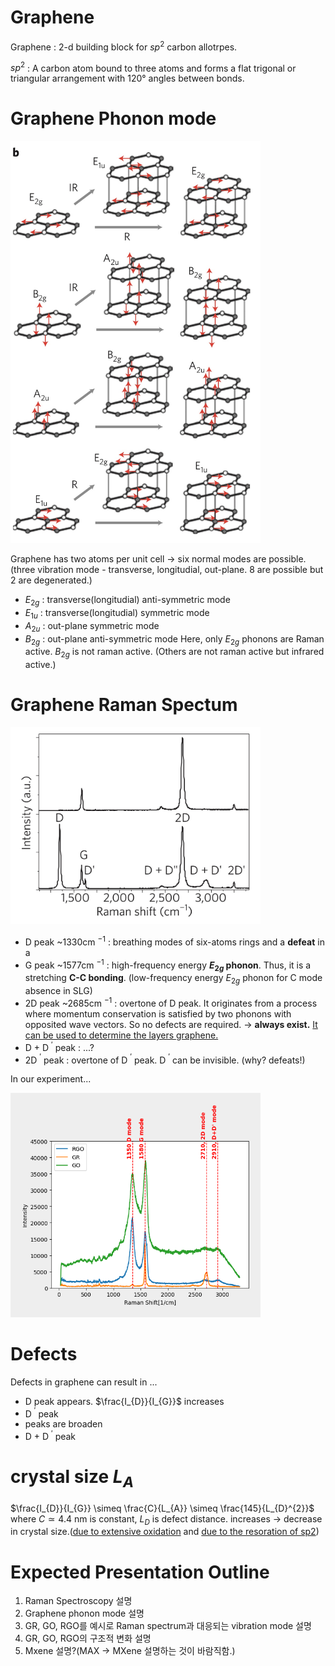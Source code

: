 # Graphene

Graphene : 2-d building block for $sp^{2}$  carbon allotrpes. 

$sp^2$ : A carbon atom bound to three atoms and forms a flat trigonal or triangular arrangement with 120° angles between bonds.

# Graphene Phonon mode
<img src=./images/SLG%20phonon%20mode.jpg width=400px>
<!-- ![Single layere graphene(SLG) Phonon modes]() -->

Graphene has two atoms per unit cell -> six normal modes are possible.(three vibration mode - transverse, longitudial, out-plane. 8 are possible but 2 are degenerated.) 
- $E_{2g}$ : transverse(longitudial) anti-symmetric mode
- $E_{1u}$ : transverse(longitudial) symmetric mode
- $A_{2u}$ : out-plane symmetric mode
- $B_{2g}$ : out-plane anti-symmetric mode
Here, only $E_{2g}$ phonons are Raman active. $B_{2g}$ is not raman active. (Others are not raman active but infrared active.)

# Graphene Raman Spectum
<img src = ./images/Raman%20Spectrum.jpg width = 400px>
<!-- ![Raman Spectrum]() -->

- D peak ~1330cm ${}^{-1}$ : breathing modes of six-atoms rings and a **defeat** in a 
- G peak ~1577cm ${}^{-1}$ : high-frequency energy **$E_{2g}$ phonon**. Thus, it is a stretching **C-C bonding**. (low-frequency energy $E_{2g}$ phonon for C mode absence in SLG)
- 2D peak ~2685cm ${}^{-1}$ : overtone of D peak. It originates from a process where momentum conservation is satisfied by two phonons with opposited wave vectors. So no defects are required. -> **always exist.** [It can be used to determine the layers graphene.][3] 
- D + D ${}^{\prime}$ peak : ...?
- 2D ${}^{\prime}$ peak : overtone of D ${}^{\prime}$ peak. D ${}^{\prime}$ can be invisible. (why? defeats!) 

In our experiment...

<img src=./graphene_vibration%20mode.png width=400px>

# Defects
Defects in graphene can result in ...
- D peak appears. $\frac{I_{D}}{I_{G}}$ increases
- D ${}^{\prime}$ peak 
- peaks are broaden
- D + D ${}^{\prime}$ peak

# crystal size $L_{A}$
$\frac{I_{D}}{I_{G}} \simeq \frac{C}{L_{A}} \simeq \frac{145}{L_{D}^{2}}$ where $C \simeq 4.4$ nm is constant, $L_{D}$ is defect distance.
increases -> decrease in crystal size.([due to extensive oxidation][2] and [due to the resoration of sp2][3])

# Expected Presentation Outline
1. Raman Spectroscopy 설명
2. Graphene phonon mode 설명
3. GR, GO, RGO를 예시로 Raman spectrum과 대응되는 vibration mode 설명
4. GR, GO, RGO의 구조적 변화 설명
5. Mxene 설명?(MAX -> MXene 설명하는 것이 바람직함.)

[1]: ./nnano.2013.46%20(1).pdf "natureR"
[2]: ./gr%26go.pdf "gr&go"
[3]: ./rgo%26go.pdf "rgo&go"
[4]: ./Ti2CTx.pdf "MXene"